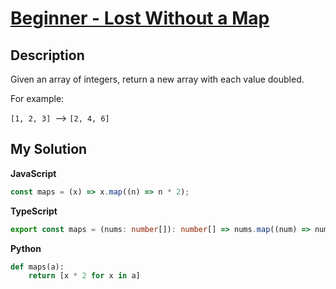 # [Beginner - Lost Without a Map](https://www.codewars.com/kata/57f781872e3d8ca2a000007e)

## Description

Given an array of integers, return a new array with each value doubled.

For example:

`[1, 2, 3] `--> `[2, 4, 6]`

## My Solution

**JavaScript**

```js
const maps = (x) => x.map((n) => n * 2);
```

**TypeScript**

```ts
export const maps = (nums: number[]): number[] => nums.map((num) => num * 2);
```

**Python**

```py
def maps(a):
    return [x * 2 for x in a]
```

